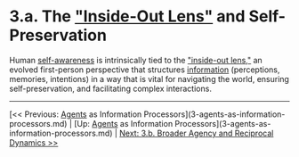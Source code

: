 # 3.a. The ["Inside-Out Lens"](../glossary.md#inside-out-lens) and Self-Preservation

Human [self-awareness](../glossary.md#self-awareness) is intrinsically tied to the ["inside-out lens,"](../glossary.md#inside-out-lens) an evolved first-person perspective that structures [information](../glossary.md#information) (perceptions, memories, intentions) in a way that is vital for navigating the world, ensuring self-preservation, and facilitating complex interactions.

---
[<< Previous: [Agents](../glossary.md#agent) as Information Processors](3-agents-as-information-processors.md) | [Up: [Agents](../glossary.md#agent) as Information Processors](3-agents-as-information-processors.md) | [Next: 3.b. Broader Agency and Reciprocal Dynamics >>](3b-broader-agency-reciprocal-dynamics.md)
